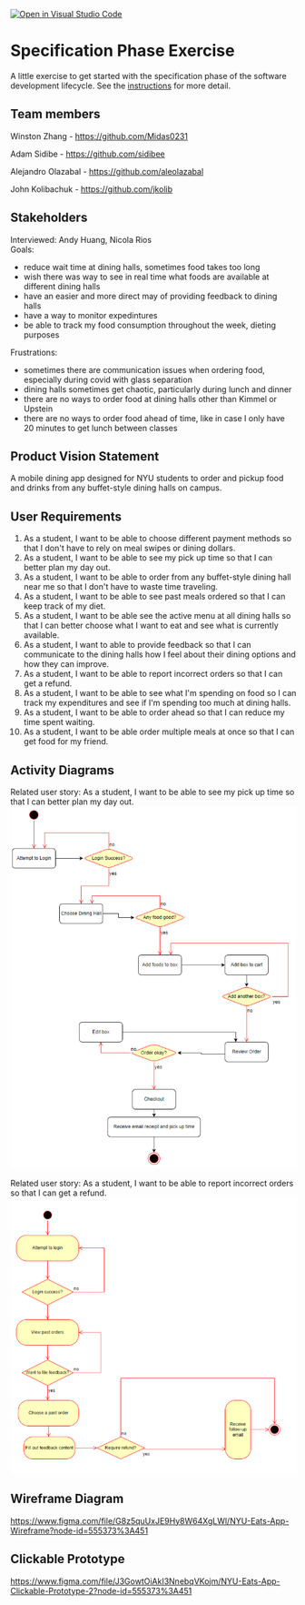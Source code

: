 [![Open in Visual Studio Code](https://classroom.github.com/assets/open-in-vscode-c66648af7eb3fe8bc4f294546bfd86ef473780cde1dea487d3c4ff354943c9ae.svg)](https://classroom.github.com/online_ide?assignment_repo_id=8553937&assignment_repo_type=AssignmentRepo)

# Specification Phase Exercise

A little exercise to get started with the specification phase of the software development lifecycle. See the [instructions](instructions.md) for more detail.

## Team members

Winston Zhang - <https://github.com/Midas0231>

Adam Sidibe - <https://github.com/sidibee>

Alejandro Olazabal - <https://github.com/aleolazabal>

John Kolibachuk - <https://github.com/jkolib>

## Stakeholders

Interviewed: Andy Huang, Nicola Rios  
Goals:

- reduce wait time at dining halls, sometimes food takes too long
- wish there was way to see in real time what foods are available at different dining halls
- have an easier and more direct may of providing feedback to dining halls
- have a way to monitor expedintures
- be able to track my food consumption throughout the week, dieting purposes

Frustrations:

- sometimes there are communication issues when ordering food, especially during covid with glass separation
- dining halls sometimes get chaotic, particularly during lunch and dinner
- there are no ways to order food at dining halls other than Kimmel or Upstein
- there are no ways to order food ahead of time, like in case I only have 20 minutes to get lunch between classes

## Product Vision Statement

A mobile dining app designed for NYU students to order and pickup food and drinks from any buffet-style dining halls on campus.

## User Requirements

1. As a student, I want to be able to choose different payment methods so that I don't have to rely on meal swipes or dining dollars.
2. As a student, I want to be able to see my pick up time so that I can better plan my day out.
3. As a student, I want to be able to order from any buffet-style dining hall near me so that I don't have to waste time traveling.
4. As a student, I want to be able to see past meals ordered so that I can keep track of my diet.
5. As a student, I want to be able see the active menu at all dining halls so that I can better choose what I want to eat and see what is currently available.
6. As a student, I want to able to provide feedback so that I can communicate to the dining halls how I feel about their dining options and how they can improve.
7. As a student, I want to be able to report incorrect orders so that I can get a refund.
8. As a student, I want to be able to see what I'm spending on food so I can track my expenditures and see if I'm spending too much at dining halls.
9. As a student, I want to be able to order ahead so that I can reduce my time spent waiting.
10. As a student, I want to be able order multiple meals at once so that I can get food for my friend.

## Activity Diagrams

Related user story: As a student, I want to be able to see my pick up time so that I can better plan my day out.
![diagram1](project1_activity_1.png)

Related user story: As a student, I want to be able to report incorrect orders so that I can get a refund.
![diagram2](project1_activity_2.png)

## Wireframe Diagram

<https://www.figma.com/file/G8z5quUxJE9Hy8W64XgLWl/NYU-Eats-App-Wireframe?node-id=555373%3A451>

## Clickable Prototype

<https://www.figma.com/file/J3GowtOiAkI3NnebqVKojm/NYU-Eats-App-Clickable-Prototype-2?node-id=555373%3A451>
